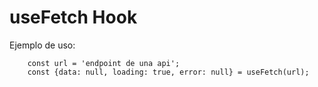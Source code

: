 # useFetch Hook

Ejemplo de uso:

```
    const url = 'endpoint de una api';
    const {data: null, loading: true, error: null} = useFetch(url);
```